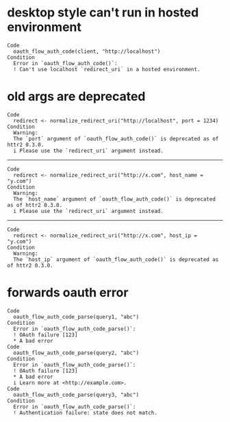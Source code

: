# desktop style can't run in hosted environment

    Code
      oauth_flow_auth_code(client, "http://localhost")
    Condition
      Error in `oauth_flow_auth_code()`:
      ! Can't use localhost `redirect_uri` in a hosted environment.

# old args are deprecated

    Code
      redirect <- normalize_redirect_uri("http://localhost", port = 1234)
    Condition
      Warning:
      The `port` argument of `oauth_flow_auth_code()` is deprecated as of httr2 0.3.0.
      i Please use the `redirect_uri` argument instead.

---

    Code
      redirect <- normalize_redirect_uri("http://x.com", host_name = "y.com")
    Condition
      Warning:
      The `host_name` argument of `oauth_flow_auth_code()` is deprecated as of httr2 0.3.0.
      i Please use the `redirect_uri` argument instead.

---

    Code
      redirect <- normalize_redirect_uri("http://x.com", host_ip = "y.com")
    Condition
      Warning:
      The `host_ip` argument of `oauth_flow_auth_code()` is deprecated as of httr2 0.3.0.

# forwards oauth error

    Code
      oauth_flow_auth_code_parse(query1, "abc")
    Condition
      Error in `oauth_flow_auth_code_parse()`:
      ! OAuth failure [123]
      * A bad error
    Code
      oauth_flow_auth_code_parse(query2, "abc")
    Condition
      Error in `oauth_flow_auth_code_parse()`:
      ! OAuth failure [123]
      * A bad error
      i Learn more at <http://example.com>.
    Code
      oauth_flow_auth_code_parse(query3, "abc")
    Condition
      Error in `oauth_flow_auth_code_parse()`:
      ! Authentication failure: state does not match.

